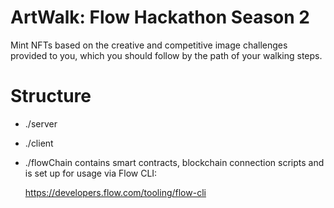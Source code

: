 # ArtWalk: Flow Hackathon Season 2

Mint NFTs based on the creative and competitive image challenges provided to you, which you should follow by the path of your walking steps.


# Structure

- ./server 

- ./client

- ./flowChain contains smart contracts, blockchain connection scripts and is set up for usage via Flow CLI: 

    https://developers.flow.com/tooling/flow-cli
